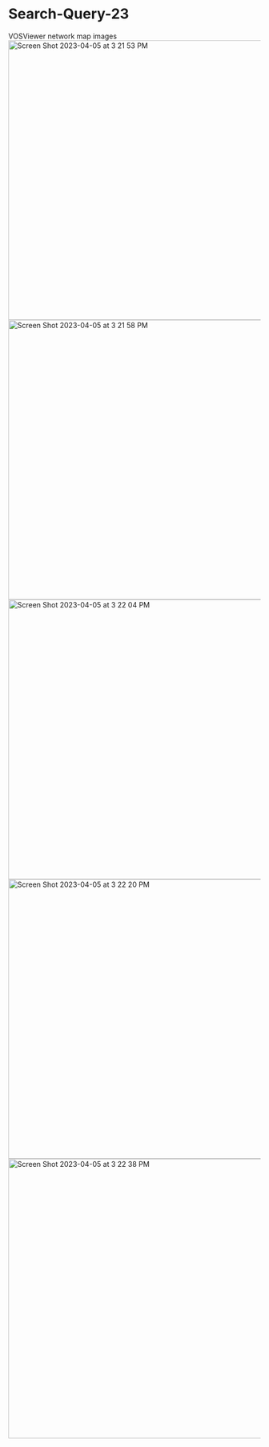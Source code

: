 # Search-Query-23
VOSViewer network map images
<img width="559" alt="Screen Shot 2023-04-05 at 3 21 53 PM" src="https://user-images.githubusercontent.com/129915518/230183688-2d0913f0-826b-4bfa-90a0-efb7c2b93fb2.png">
<img width="559" alt="Screen Shot 2023-04-05 at 3 21 58 PM" src="https://user-images.githubusercontent.com/129915518/230183691-6f5d4cc9-d56e-454a-861d-79b1fc7267f7.png">
<img width="559" alt="Screen Shot 2023-04-05 at 3 22 04 PM" src="https://user-images.githubusercontent.com/129915518/230183693-1937257f-82f9-48d7-ae15-326350e3b460.png">
<img width="559" alt="Screen Shot 2023-04-05 at 3 22 20 PM" src="https://user-images.githubusercontent.com/129915518/230183700-220378de-7706-4922-ad93-c0f74fdcb5bf.png">
<img width="559" alt="Screen Shot 2023-04-05 at 3 22 38 PM" src="https://user-images.githubusercontent.com/129915518/230183709-a4b3e8ed-2d06-41f9-83e4-c11d01d0d9a9.png">
